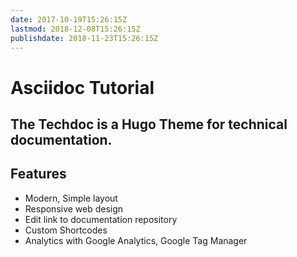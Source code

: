```yaml
---
date: 2017-10-19T15:26:15Z
lastmod: 2018-12-08T15:26:15Z
publishdate: 2018-11-23T15:26:15Z
---
```


# Asciidoc Tutorial

## The Techdoc is a Hugo Theme for technical documentation.

## Features

* Modern, Simple layout
* Responsive web design
* Edit link to documentation repository
* Custom Shortcodes
* Analytics with Google Analytics, Google Tag Manager
